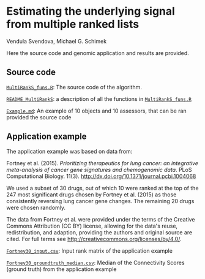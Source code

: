 # Estimating the underlying signal from multiple ranked lists
Vendula Svendova, Michael G. Schimek

Here the source code and genomic application and results are provided.

## Source code

[`MultiRankS_funs.R`](https://github.com/svendula/Estimating-the-underlying-signal-from-multiple-ranked-lists/blob/master/MultiRankS_funs.R): The source code of the algorithm.

[`README_MultiRankS`](https://github.com/svendula/Estimating-the-underlying-signal-from-multiple-ranked-lists/blob/master/README_MultiRankS.txt): a description of all the functions in [`MultiRankS_funs.R`](https://github.com/svendula/Estimating-the-underlying-signal-from-multiple-ranked-lists/blob/master/MultiRankS_funs.R)

[`Example.md`](https://github.com/svendula/Estimating-the-underlying-signal-from-multiple-ranked-lists/blob/master/Example.md): An example of 10 objects and 10 assessors, that can be ran provided the source code 


## Application example

The application example was based on data from:

Fortney et al. (2015). _Prioritizing therapeutics for lung cancer: an integrative meta-analysis of cancer gene signatures and chemogenomic data_. PLoS Computational Biology. 11(3). <http://dx.doi.org/10.1371/journal.pcbi.1004068>

We used a subset of 30 drugs, out of which 10 were ranked at the top of the 247 most significant drugs chosen by Fortney et al. (2015) as those consistently reversing lung cancer gene changes. The remaining 20 drugs were chosen randomly.

The data from Fortney et al. were provided under the terms of the Creative Commons Attribution (CC BY) license, allowing for the data's reuse, redistribution, and adaption, providing the authors and original source are cited. For full terms see <http://creativecommons.org/licenses/by/4.0/>.



[`Fortney30_input.csv`](https://github.com/svendula/Estimating-the-underlying-signal-from-multiple-ranked-lists/blob/master/Fortney50_input.csv): Input rank matrix of the application example

[`Fortney30_groundtruth_median.csv`](https://github.com/svendula/Estimating-the-underlying-signal-from-multiple-ranked-lists/blob/master/Fortney50_groundtruth_median.csv): Median of the Connectivity Scores (ground truth) from the application example






